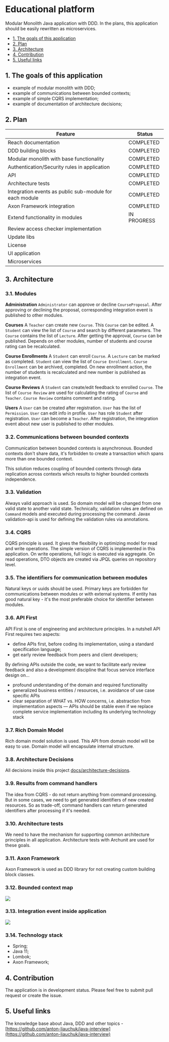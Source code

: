 # Educational platform

Modular Monolith Java application with DDD. In the plans, this application should be easily rewritten as microservices.
- [1. The goals of this application](#1-the-goals-of-this-application)
- [2. Plan](#2-plan)
- [3. Architecture](#3-architecture)
- [4. Contribution](#4-contribution)
- [5. Useful links](#5-useful-links)

## 1. The goals of this application
- example of modular monolith with DDD;
- example of communications between bounded contexts;
- example of simple CQRS implementation;
- example of documentation of architecture decisions;

## 2. Plan
| Feature | Status |
| ------- | ------ |
| Reach documentation | COMPLETED |
| DDD building blocks | COMPLETED |
| Modular monolith with base functionality | COMPLETED |
| Authentication/Security rules in application | COMPLETED |
| API | COMPLETED |
| Architecture tests | COMPLETED |
| Integration events as public sub-module for each module | COMPLETED |
| Axon Framework integration | COMPLETED |
| Extend functionality in modules | IN PROGRESS |
| Review access checker implementation |  |
| Update libs |  |
| License |  |
| UI application |  |
| Microservices |  |

## 3. Architecture
### 3.1. Modules
**Administration**
`Administrator` can approve or decline `CourseProposal`. After approving or declining the proposal, corresponding integration event is published to other modules.

**Courses**
A `Teacher` can create new `Course`. This `Course` can be edited. A `Student` can view the list of `Course` and search by different parameters. The `Course` contains the list of `Lecture`. After getting the approval, `Course` can be published. Depends on other modules, number of students and course rating can be recalculated.

**Course Enrollments**
A `Student` can enroll `Course`. A `Lecture` can be marked as completed. `Student` can view the list of `Course Enrollment`. `Course Enrollment` can be archived, completed. On new enrollment action, the number of students is recalculated and new number is published as integration event.

**Course Reviews**
A `Student` can create/edit feedback to enrolled `Course`. The list of `Course Review` are used for calculating the rating of `Course` and `Teacher`. `Course Review` contains comment and rating.

**Users**
A `User` can be created after registration. `User` has the list of `Permission`. `User` can edit info in profile. `User` has role `Student` after registration. `User` can become a `Teacher`. After registration, the integration event about new user is published to other modules.

### 3.2. Communications between bounded contexts
Communication between bounded contexts is asynchronous. Bounded contexts don't share data, it's forbidden to create a transaction which spans more than one bounded context.

This solution reduces coupling of bounded contexts through data replication across contexts which results to higher bounded contexts independence.

### 3.3. Validation
Always valid approach is used. So domain model will be changed from one valid state to another valid state. Technically, validation rules are defined on `Command` models and executed during processing the command. Javax validation-api is used for defining the validation rules via annotations.

### 3.4. CQRS
CQRS principle is used. It gives the flexibility in optimizing model for read and write operations. The simple version of CQRS is implemented in this application. On write operations, full logic is executed via aggregate. On read operations, DTO objects are created via JPQL queries on repository level.

### 3.5. The identifiers for communication between modules
Natural keys or uuids should be used. Primary keys are forbidden for communications between modules or with external systems. If entity has good natural key - it's the most preferable choice for identifier between modules.

### 3.6. API First
API First is one of engineering and architecture principles. In a nutshell API First requires two aspects:
- define APIs first, before coding its implementation, using a standard specification language;
- get early review feedback from peers and client developers;

By defining APIs outside the code, we want to facilitate early review feedback and also a development discipline that focus service interface design on…​
- profound understanding of the domain and required functionality
- generalized business entities / resources, i.e. avoidance of use case specific APIs
- clear separation of WHAT vs. HOW concerns, i.e. abstraction from implementation aspects — APIs should be stable even if we replace complete service implementation including its underlying technology stack

### 3.7. Rich Domain Model
Rich domain model solution is used. This API from domain model will be easy to use. Domain model will encapsulate internal structure.

### 3.8. Architecture Decisions
All decisions inside this project [docs/architecture-decisions](docs/architecture-decisions).

### 3.9. Results from command handlers
The idea from CQRS - do not return anything from command processing. But in some cases, we need to get generated identifiers of new created resources. So as trade-off, command handlers can return generated identifiers after processing if it's needed.

### 3.10. Architecture tests
We need to have the mechanism for supporting common architecture principles in all application. Architecture tests with Archunit are used for these goals.

### 3.11. Axon Framework
Axon Framework is used as DDD library for not creating custom building block classes.

### 3.12. Bounded context map
![](docs/bounded_context_map.png)

### 3.13. Integration event inside application
![](docs/integration_events.png)

### 3.14. Technology stack
- Spring;
- Java 11;
- Lombok;
- Axon Framework;

## 4. Contribution
The application is in development status. Please feel free to submit pull request or create the issue.

## 5. Useful links
The knowledge base about Java, DDD and other topics - [https://github.com/anton-liauchuk/java-interview](https://github.com/anton-liauchuk/java-interview)

